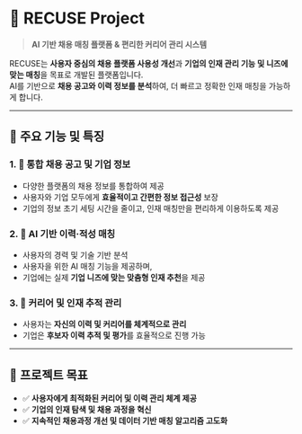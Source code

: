 # 🚀 RECUSE Project

> **AI 기반 채용 매칭 플랫폼 & 편리한 커리어 관리 시스템**

RECUSE는 **사용자 중심의 채용 플랫폼 사용성 개선**과 **기업의 인재 관리 기능 및 니즈에 맞는 매칭**을 목표로 개발된 플랫폼입니다.  
AI를 기반으로 **채용 공고와 이력 정보를 분석**하여, 더 빠르고 정확한 인재 매칭을 가능하게 합니다.

---

## 🧩 주요 기능 및 특징

### 1. 📄 통합 채용 공고 및 기업 정보
- 다양한 플랫폼의 채용 정보를 통합하여 제공  
- 사용자와 기업 모두에게 **효율적이고 간편한 정보 접근성** 보장
- 기업의 정보 초기 세팅 시간을 줄이고, 인재 매칭만을 편리하게 이용하도록 제공

### 2. 🤖 AI 기반 이력·적성 매칭
- 사용자의 경력 및 기술 기반 분석
- 사용자을 위한 AI 매칭 기능을 제공하며,
- 기업에는 실제 **기업 니즈에 맞는 맞춤형 인재 추천**을 제공

### 3. 🧭 커리어 및 인재 추적 관리
- 사용자는 **자신의 이력 및 커리어를 체계적으로 관리**  
- 기업은 **후보자 이력 추적 및 평가**를 효율적으로 진행 가능

---

## 🎯 프로젝트 목표

- ✅ **사용자에게 최적화된 커리어 및 이력 관리 체계 제공**  
- ✅ **기업의 인재 탐색 및 채용 과정을 혁신**  
- ✅ **지속적인 채용과정 개선 및 데이터 기반 매칭 알고리즘 고도화**
